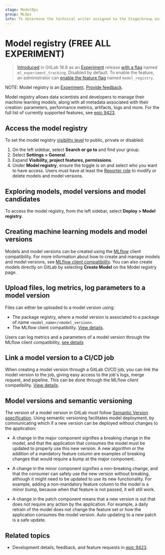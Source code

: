 ```yaml
---
stage: ModelOps
group: MLOps
info: To determine the technical writer assigned to the Stage/Group associated with this page, see https://handbook.gitlab.com/handbook/product/ux/technical-writing/#assignments
---
```


# Model registry **(FREE ALL EXPERIMENT)**

> [Introduced](https://gitlab.com/groups/gitlab-org/-/epics/9423) in GitLab 16.8 as an [Experiment](../../../../policy/experiment-beta-support.md#experiment) release [with a flag](../../../../administration/feature_flags.md) named `ml_experiment_tracking`. Disabled by default. To enable the feature, an administrator can [enable the feature flag](../../../../administration/feature_flags.md) named `model_registry`.

NOTE:
Model registry is an [Experiment](../../../../policy/experiment-beta-support.md). [Provide feedback](https://gitlab.com/groups/gitlab-org/-/epics/9423).

Model registry allows data scientists and developers to manage their machine learning
models, along with all metadata associated with their creation: parameters, performance
metrics, artifacts, logs and more. For the full list of currently supported features,
see [epic 9423](https://gitlab.com/groups/gitlab-org/-/epics/9423).

## Access the model registry

To set the model registry [visibility level](../../../public_access.md) to public, private or disabled:

1. On the left sidebar, select **Search or go to** and find your group.
1. Select **Settings > General**.
1. Expand **Visibility, project features, permissions**.
1. Under **Model registry**, ensure the toggle is on and select who you want to have access.
   Users must have
at least the [Reporter role](../../../permissions.md#roles) to modify or delete models and model versions.

## Exploring models, model versions and model candidates

To access the model registry, from the left sidebar, select **Deploy > Model registry**.

## Creating machine learning models and model versions

Models and model versions can be created using the [MLflow](https://www.mlflow.org/docs/latest/tracking.html) client compatibility.
For more information about how to create and manage models and model versions, see [MLflow client compatibility](../experiment_tracking/mlflow_client.md#model-registry).
You can also create models directly on GitLab by selecting **Create Model**
on the Model registry page.

## Upload files, log metrics, log parameters to a model version

Files can either be uploaded to a model version using:

- The package registry, where a model version is associated to a package of name `<model_name>/<model_version>`.
- The MLflow client compatibility. [View details](../experiment_tracking/mlflow_client.md#logging-artifacts-to-a-model-version).

Users can log metrics and a parameters of a model version through the MLflow client compatibility, [see details](../experiment_tracking/mlflow_client.md#logging-metrics-and-parameters-to-a-model-version)

## Link a model version to a CI/CD job

When creating a model version through a GitLab CI/CD job, you can link the model
version to the job, giving easy access to the job's logs, merge request, and pipeline.
This can be done through the MLflow client compatibility. [View details](../experiment_tracking/mlflow_client.md#linking-a-model-version-to-a-cicd-job).

## Model versions and semantic versioning

The version of a model version in GitLab must follow [Semantic Version specification](https://semver.org/).
Using semantic versioning facilitates model deployment, by communicating which
if a new version can be deployed without changes to the application:

- A change in the major component signifies a breaking change in the model, and that the application
  that consumes the model must be updated to properly use this new version.
  A new algorithm or the addition of a mandatory feature column are examples of breaking
  changes that would require a bump at the major component.

- A change in the minor component signifies a non-breaking change, and that the
  consumer can safely use the new version without breaking, although it might
  need to be updated to use its new functionality. For example, adding a non-mandatory
  feature column to the model is a minor bump, because when that feature is not passed,
  it will still work.

- A change in the patch component means that a new version is out that does not
  require any action by the application. For example, a daily retrain of the
  model does not change the feature set or how the application consumes the
  model version. Auto updating to a new patch is a safe update.

## Related topics

- Development details, feedback, and feature requests in [epic 9423](https://gitlab.com/groups/gitlab-org/-/epics/9423).

